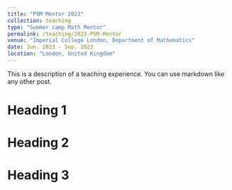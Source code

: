 ```yaml
---
title: "PSM Mentor 2023"
collection: teaching
type: "Summer camp Math Mentor"
permalink: /teaching/2023-PSM-Mentor
venue: "Imperial College London, Department of Mathematics"
date: Jun. 2023 - Sep. 2023 
location: "London, United Kingdom"
---
```


This is a description of a teaching experience. You can use markdown like any other post.

Heading 1
======

Heading 2
======

Heading 3
======